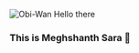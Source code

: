 ![Obi-Wan Hello there](https://github.com/user-attachments/assets/8ec44907-3658-4c86-bf17-98e5c01799d9)
### This is Meghshanth Sara 👋


<!--
**Meghshanth/Meghshanth** is a ✨ _special_ ✨ repository because its `README.md` (this file) appears on your GitHub profile.

Here are some ideas to get you started:

- 🔭 I’m currently working on ...
- 🌱 I’m currently learning ...
- 👯 I’m looking to collaborate on ...
- 🤔 I’m looking for help with ...
- 💬 Ask me about ...
- 📫 How to reach me: ...
- 😄 Pronouns: ...
- ⚡ Fun fact: ...
-->

